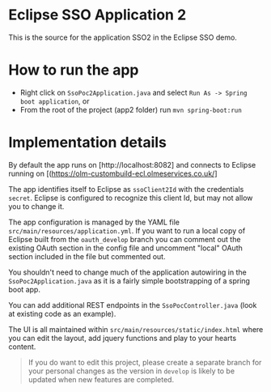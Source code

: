 # Eclipse SSO Application 2

This is the source for the application SSO2 in the Eclipse SSO demo.

# How to run the app
* Right click on `SsoPoc2Application.java` and select `Run As -> Spring boot application`, or
* From the root of the project (app2 folder) run `mvn spring-boot:run`
 

# Implementation details
By default the app runs on [http://localhost:8082] and connects to Eclipse running on [(https://olm-custombuild-ecl.olmeservices.co.uk/]

The app identifies itself to Eclipse as `ssoClient2Id` with the credentials `secret`. Eclipse is configured to recognize this client Id, but may not allow you to change it.

The app configuration is managed by the YAML file `src/main/resources/application.yml`. If you want to run a local copy of Eclipse built from the `oauth_develop` branch you can comment out the existing OAuth section
in the config file and uncomment "local" OAuth section included in the file but commented out.

You shouldn't need to change much of the application autowiring in the `SsoPoc2Application.java` as it is a fairly simple bootstrapping of a spring boot app.

You can add additional REST endpoints in the `SsoPocController.java` (look at existing code as an example).

The UI is all maintained within `src/main/resources/static/index.html` where you can edit the layout, add jquery functions and play to your hearts content.

> If you do want to edit this project, please create a separate branch for your personal changes as the version in `develop` is likely to be updated when new features are completed.